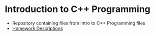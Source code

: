 # Introduction to C++ Programming

- Repository containing files from Intro to C++ Programming files
- [Homework Descriptions](https://sites.google.com/a/mst.edu/price/courses/cs-1570/hw/2018)